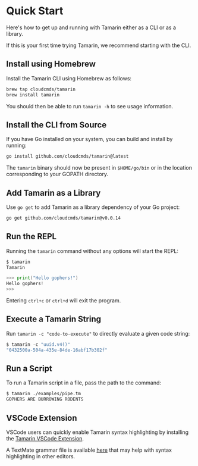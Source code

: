 # Quick Start

Here's how to get up and running with Tamarin either as a CLI or as a library.

If this is your first time trying Tamarin, we recommend starting with the CLI.

## Install using Homebrew

Install the Tamarin CLI using Homebrew as follows:

```bash
brew tap cloudcmds/tamarin
brew install tamarin
```

You should then be able to run `tamarin -h` to see usage information.

## Install the CLI from Source

If you have Go installed on your system, you can build and install by running:

```bash
go install github.com/cloudcmds/tamarin@latest
```

The `tamarin` binary should now be present in `$HOME/go/bin` or in the location
corresponding to your GOPATH directory.

## Add Tamarin as a Library

Use `go get` to add Tamarin as a library dependency of your Go project:

```bash
go get github.com/cloudcmds/tamarin@v0.0.14
```

## Run the REPL

Running the `tamarin` command without any options will start the REPL:

```go
$ tamarin
Tamarin

>>> print("Hello gophers!")
Hello gophers!
>>>
```

Entering `ctrl+c` or `ctrl+d` will exit the program.

## Execute a Tamarin String

Run `tamarin -c "code-to-execute"` to directly evaluate a given code string:

```go
$ tamarin -c "uuid.v4()"
"0432500a-504a-435e-84de-16abf17b302f"
```

## Run a Script

To run a Tamarin script in a file, pass the path to the command:

```bash
$ tamarin ./examples/pipe.tm
GOPHERS ARE BURROWING RODENTS
```

## VSCode Extension

VSCode users can quickly enable Tamarin syntax highlighting by installing the
[Tamarin VSCode Extension](https://marketplace.visualstudio.com/items?itemName=CurtisMyzie.tamarin-language).

A TextMate grammar file is available [here](https://github.com/cloudcmds/tamarin/blob/main/vscode/syntaxes/tamarin.grammar.json) that may help with syntax highlighting in other editors.
